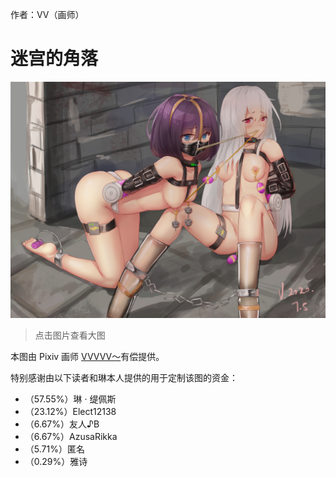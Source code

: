 作者：VV（画师）

# 迷宫的角落
![](./迷宫的角落_low.jpg)

> 点击图片查看大图

本图由 Pixiv 画师 [VVVVV～](https://www.pixiv.net/en/users/44348035)有偿提供。

特别感谢由以下读者和琳本人提供的用于定制该图的资金：

- （57.55%）琳 · 缇佩斯
- （23.12%）Elect12138
- （6.67%）友人♪B
- （6.67%）AzusaRikka
- （5.71%）匿名
- （0.29%）雅诗

